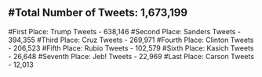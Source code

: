 #Total Number of Tweets: 1,673,199 
---
#First Place: Trump Tweets - 638,146
#Second Place: Sanders Tweets - 394,355
#Third Place: Cruz Tweets - 269,971
#Fourth Place: Clinton Tweets - 206,523
#Fifth Place: Rubio Tweets - 102,579
#Sixth Place: Kasich Tweets - 26,648
#Seventh Place: Jeb! Tweets - 22,969
#Last Place: Carson Tweets - 12,013
